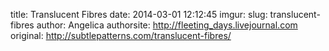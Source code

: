 title: Translucent Fibres
date: 2014-03-01 12:12:45
imgur: 
slug: translucent-fibres
author: Angelica
authorsite: http://fleeting_days.livejournal.com
original: http://subtlepatterns.com/translucent-fibres/
